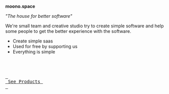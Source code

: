 **moono.space**

_"The house for better software"_

We're small team and creative studio try to create simple software and help some people to get the better experience with the software.

- Create simple saas
- Used for free by supporting us
- Everything is simple


<br/>
<br/>

[<kbd> <br> See Products <br> </kbd>](https://moono.space)
